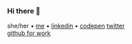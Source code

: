 ### Hi there 👋

she/her &bull; [me](https://imxiaow.github.io/) &bull;  [linkedin](https://www.linkedin.com/in/imxiaow/) &bull; [codepen](https://codepen.io/imxiaow/) 
[twitter](https://twitter.com/xiaow9596) <br>
[github for work](https://github.com/XiaoW9596)<br>



<!--
**imxiaow/imxiaow** is a ✨ _special_ ✨ repository because its `README.md` (this file) appears on your GitHub profile.

Here are some ideas to get you started:

- 🔭 I’m currently working on ...
- 🌱 I’m currently learning ...
- 👯 I’m looking to collaborate on ...
- 🤔 I’m looking for help with ...
- 💬 Ask me about ...
- 📫 How to reach me: ...
- 😄 Pronouns: ...
- ⚡ Fun fact: ...
-->
